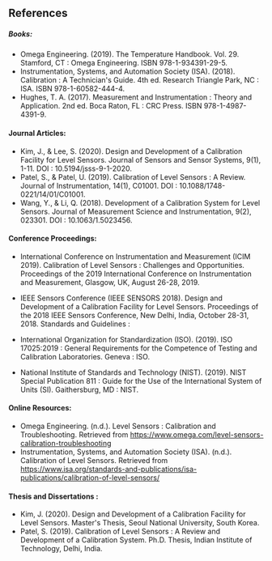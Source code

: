 ## References

##### Books:

-	Omega Engineering. (2019). The Temperature Handbook. Vol. 29. Stamford, CT : Omega Engineering. ISBN 978-1-934391-29-5.
-	Instrumentation, Systems, and Automation Society (ISA). (2018). Calibration : A Technician's Guide. 4th ed. Research Triangle Park, NC : ISA. ISBN 978-1-60582-444-4.
-	Hughes, T. A. (2017). Measurement and Instrumentation : Theory and Application. 2nd ed. Boca Raton, FL : CRC Press. ISBN 978-1-4987-4391-9.
	
#### Journal Articles:

-	Kim, J., & Lee, S. (2020). Design and Development of a Calibration Facility for Level Sensors. Journal of Sensors and Sensor Systems, 9(1), 1-11. DOI :  10.5194/jsss-9-1-2020.
-	Patel, S., & Patel, U. (2019). Calibration of Level Sensors :  A Review. Journal of Instrumentation, 14(1), C01001. DOI :  10.1088/1748-0221/14/01/C01001.
-	Wang, Y., & Li, Q. (2018). Development of a Calibration System for Level Sensors. Journal of Measurement Science and Instrumentation, 9(2), 023301. DOI :  10.1063/1.5023456.
	
#### Conference Proceedings:

-	International Conference on Instrumentation and Measurement (ICIM 2019). Calibration of Level Sensors : Challenges and Opportunities. Proceedings of the 2019 International Conference on Instrumentation and Measurement, Glasgow, UK, August 26-28, 2019.
-	IEEE Sensors Conference (IEEE SENSORS 2018). Design and Development of a Calibration Facility for Level Sensors. Proceedings of the 2018 IEEE Sensors Conference, New Delhi, India, October 28-31, 2018.
Standards and Guidelines  :

-	International Organization for Standardization (ISO). (2019). ISO 17025:2019 : General Requirements for the Competence of Testing and Calibration Laboratories. Geneva : ISO.
-	National Institute of Standards and Technology (NIST). (2019). NIST Special Publication 811 : Guide for the Use of the International System of Units (SI). Gaithersburg, MD : NIST.

#### Online Resources:

-	Omega Engineering. (n.d.). Level Sensors : Calibration and Troubleshooting. Retrieved from https://www.omega.com/level-sensors-calibration-troubleshooting
-	Instrumentation, Systems, and Automation Society (ISA). (n.d.). Calibration of Level Sensors. Retrieved from https://www.isa.org/standards-and-publications/isa-publications/calibration-of-level-sensors/
	
#### Thesis and Dissertations :

-	Kim, J. (2020). Design and Development of a Calibration Facility for Level Sensors. Master's Thesis, Seoul National University, South Korea.
-	Patel, S. (2019). Calibration of Level Sensors : A Review and Development of a Calibration System. Ph.D. Thesis, Indian Institute of Technology, Delhi, India.
